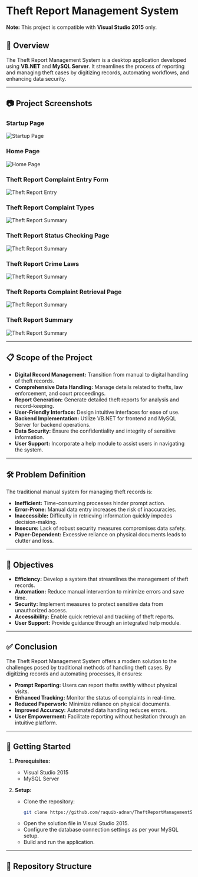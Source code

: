 # Theft Report Management System

**Note:** This project is compatible with **Visual Studio 2015** only.

## 📌 Overview

The Theft Report Management System is a desktop application developed using **VB.NET** and **MySQL Server**. It streamlines the process of reporting and managing theft cases by digitizing records, automating workflows, and enhancing data security.

---

## 📷 Project Screenshots

### Startup Page

![Startup Page](images/startup.png)

### Home Page

![Home Page](images/homepage.png)

### Theft Report Complaint Entry Form

![Theft Report Entry](images/complaintregistrationpage.png)

### Theft Report Complaint Types

![Theft Report Summary](images/complaints.png)

### Theft Report Status Checking Page

![Theft Report Summary](images/checkstatus.png)

### Theft Report Crime Laws

![Theft Report Summary](images/laws.png)

### Theft Reports Complaint Retrieval Page

![Theft Report Summary](images/retrievalpage.png)

### Theft Report Summary

![Theft Report Summary](images/reportspage.png)

---

## 📋 Scope of the Project

- **Digital Record Management:** Transition from manual to digital handling of theft records.
- **Comprehensive Data Handling:** Manage details related to thefts, law enforcement, and court proceedings.
- **Report Generation:** Generate detailed theft reports for analysis and record-keeping.
- **User-Friendly Interface:** Design intuitive interfaces for ease of use.
- **Backend Implementation:** Utilize VB.NET for frontend and MySQL Server for backend operations.
- **Data Security:** Ensure the confidentiality and integrity of sensitive information.
- **User Support:** Incorporate a help module to assist users in navigating the system.

---

## 🛠 Problem Definition

The traditional manual system for managing theft records is:

- **Inefficient:** Time-consuming processes hinder prompt action.
- **Error-Prone:** Manual data entry increases the risk of inaccuracies.
- **Inaccessible:** Difficulty in retrieving information quickly impedes decision-making.
- **Insecure:** Lack of robust security measures compromises data safety.
- **Paper-Dependent:** Excessive reliance on physical documents leads to clutter and loss.

---

## 🎯 Objectives

- **Efficiency:** Develop a system that streamlines the management of theft records.
- **Automation:** Reduce manual intervention to minimize errors and save time.
- **Security:** Implement measures to protect sensitive data from unauthorized access.
- **Accessibility:** Enable quick retrieval and tracking of theft reports.
- **User Support:** Provide guidance through an integrated help module.

---

## ✅ Conclusion

The Theft Report Management System offers a modern solution to the challenges posed by traditional methods of handling theft cases. By digitizing records and automating processes, it ensures:

- **Prompt Reporting:** Users can report thefts swiftly without physical visits.
- **Enhanced Tracking:** Monitor the status of complaints in real-time.
- **Reduced Paperwork:** Minimize reliance on physical documents.
- **Improved Accuracy:** Automated data handling reduces errors.
- **User Empowerment:** Facilitate reporting without hesitation through an intuitive platform.

---

## 🚀 Getting Started

1. **Prerequisites:**
   - Visual Studio 2015
   - MySQL Server

2. **Setup:**
   - Clone the repository:
     ```bash
     git clone https://github.com/raquib-adnan/TheftReportManagementSystem.git
     ```
   - Open the solution file in Visual Studio 2015.
   - Configure the database connection settings as per your MySQL setup.
   - Build and run the application.

---

## 📂 Repository Structure

